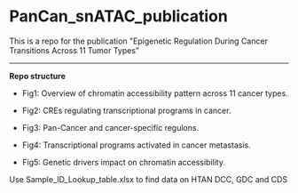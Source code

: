 # PanCan_snATAC_publication

This is a repo for the publication "Epigenetic Regulation During Cancer Transitions Across 11 Tumor Types"

---

**Repo structure**

* Fig1: Overview of chromatin accessibility pattern across 11 cancer types.


* Fig2: CREs regulating transcriptional programs in cancer.


* Fig3: Pan-Cancer and cancer-specific regulons.


* Fig4: Transcriptional programs activated in cancer metastasis.


* Fig5: Genetic drivers impact on chromatin accessibility.
  
Use Sample_ID_Lookup_table.xlsx to find data on HTAN DCC, GDC and CDS
